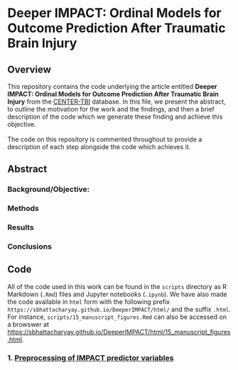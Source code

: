 # Deeper IMPACT: Ordinal Models for Outcome Prediction After Traumatic Brain Injury

## Overview

This repository contains the code underlying the article entitled **Deeper IMPACT: Ordinal Models for Outcome Prediction After Traumatic Brain Injury** from the [CENTER-TBI](https://www.center-tbi.eu/) database. In this file, we present the abstract, to outline the motivation for the work and the findings, and then a brief description of the code which we generate these finding and achieve this objective.\
\
The code on this repository is commented throughout to provide a description of each step alongside the code which achieves it.

## Abstract
### Background/Objective:
### Methods
### Results
### Conclusions

## Code 
All of the code used in this work can be found in the `scripts` directory as R Markdown (`.Rmd`) files and Jupyter notebooks (`.ipynb`). We have also made the code available in `html` form with the following prefix `https://sbhattacharyay.github.io/DeeperIMPACT/html/` and the suffix `.html`. For instance, `scripts/15_manuscript_figures.Rmd` can also be accessed on a browswer at https://sbhattacharyay.github.io/DeeperIMPACT/html/15_manuscript_figures.html.

### 1. [Preprocessing of IMPACT predictor variables](scripts/01_preprocessing.Rmd)

